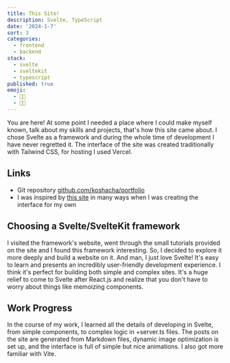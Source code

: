 ```yaml
---
title: This Site!
description: Svelte, TypeScript
date: '2024-1-7'
sort: 3
categories:
  - frontend
  - backend
stack:
  - svelte
  - sveltekit
  - typescript
published: true
emoji:
  - 👨‍💻
  - 🧑‍🎨
---
```


You are here! At some point I needed a place where I could make myself known, talk about my skills and projects, that's how this site came about. I chose Svelte as a framework and during the whole time of development I have never regretted it. The interface of the site was created traditionally with Tailwind CSS, for hosting I used Vercel.

## Links

- Git repository [github.com/koshacha/portfolio](https://github.com/koshacha/portfolio)
- I was inspired by [this site](https://leerob.io/) in many ways when I was creating the interface for my own

## Choosing a Svelte/SvelteKit framework

I visited the framework's website, went through the small tutorials provided on the site and I found this framework interesting. So, I decided to explore it more deeply and build a website on it. And man, I just love Svelte! It's easy to learn and presents an incredibly user-friendly development experience. I think it's perfect for building both simple and complex sites. It's a huge relief to come to Svelte after React.js and realize that you don't have to worry about things like memoizing components.

## Work Progress

In the course of my work, I learned all the details of developing in Svelte, from simple components, to complex logic in +server.ts files. The posts on the site are generated from Markdown files, dynamic image optimization is set up, and the interface is full of simple but nice animations. I also got more familiar with Vite.
